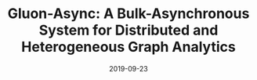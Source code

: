 ---
title: "Gluon-Async: A Bulk-Asynchronous System for Distributed and Heterogeneous Graph Analytics"
collection: publications
permalink: /publication/2019-pact
date: 2019-09-23
venue: 'ACM/IEEE International Conference on Parallel Architectures and Compilation Techniques (PACT)'
paperurl: ''
citation: 'Roshan Dathathri, Gurbinder Gill, Loc Hoang, Hoang-Vu Dang, Vishwesh Jatala, V Krishna Nandivada, Marc Snir, Keshav Pingali, “Gluon-Async: A Bulk-Asynchronous System for Distributed and Heterogeneous Graph Analytics,” Proceedings of the 28th International Conference on Parallel Architectures and Compilation Techniques (PACT), September 2019.'
---